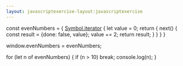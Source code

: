 ```yaml
---
layout: javascriptexercise-layout:javascriptexercise
---
```

const evenNumbers = {
  [Symbol.iterator]() {
    let value = 0;
    return {
      next() {
        const result = {done: false, value};
        value += 2;
        return result;
      }
    }
  }
}

window.evenNumbers = evenNumbers;

for (let n of evenNumbers) {
  if (n > 10) break;
  console.log(n);
}
